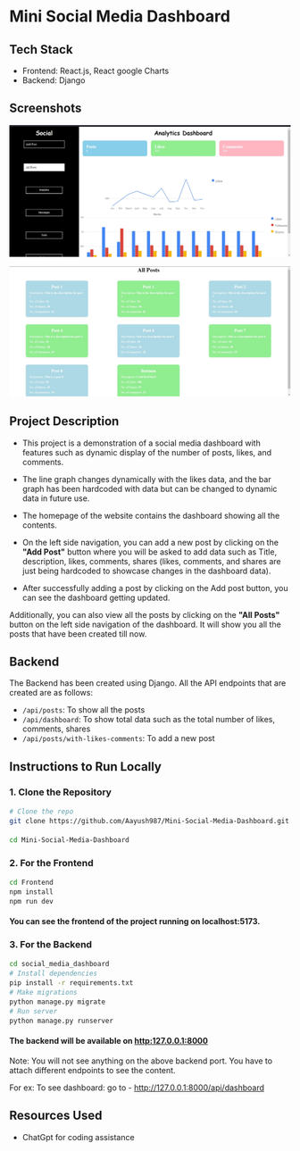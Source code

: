 # Mini Social Media Dashboard

## Tech Stack
- Frontend: React.js, React google Charts
- Backend: Django

## Screenshots
![Dashboard](Images/dashboard.jpg)

![PostPage](Images/post.jpg)

## Project Description
- This project is a demonstration of a social media dashboard with features such as dynamic display of the number of posts, likes, and comments. 
- The line graph changes dynamically with the likes data, and the bar graph has been hardcoded with data but can be changed to dynamic data in future use.

- The homepage of the website contains the dashboard showing all the contents.
 - On the left side navigation, you can add a new post by clicking on the **"Add Post"** button where you will be asked to add data such as Title, description, likes, comments, shares (likes, comments, and shares are just being hardcoded to showcase changes in the dashboard data). 
 - After successfully adding a post by clicking on the Add post button, you can see the dashboard getting updated.

Additionally, you can also view all the posts by clicking on the **"All Posts"** button on the left side navigation of the dashboard. It will show you all the posts that have been created till now.

## Backend

The Backend has been created using Django. All the API endpoints that are created are as follows:

- `/api/posts`: To show all the posts
- `/api/dashboard`: To show total data such as the total number of likes, comments, shares
- `/api/posts/with-likes-comments`: To add a new post

## Instructions to Run Locally

### 1. Clone the Repository

```bash
# Clone the repo
git clone https://github.com/Aayush987/Mini-Social-Media-Dashboard.git

cd Mini-Social-Media-Dashboard

```

### 2. For the Frontend
```bash
cd Frontend
npm install
npm run dev
```

#### You can see the frontend of the project running on localhost:5173.

### 3. For the Backend 


```bash
cd social_media_dashboard
# Install dependencies
pip install -r requirements.txt
# Make migrations
python manage.py migrate
# Run server
python manage.py runserver

```
#### The backend will be available on   [http:127.0.0.1:8000](http://127.0.0.1:8000/)

Note: You will not see anything on the above backend port. You have to attach different endpoints to see the content.

For ex: To see dashboard:
  go to - http://127.0.0.1:8000/api/dashboard



## Resources Used
-  ChatGpt for coding assistance